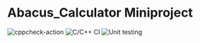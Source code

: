 # Abacus_Calculator Miniproject
![cppcheck-action](https://github.com/99003152/calculator_miniproject/workflows/cppcheck-action/badge.svg)
![C/C++ CI](https://github.com/99003152/calculator_miniproject/workflows/C/C++%20CI/badge.svg)
![Unit testing](https://github.com/99003152/calculator_miniproject/workflows/Unit%20testing/badge.svg)
